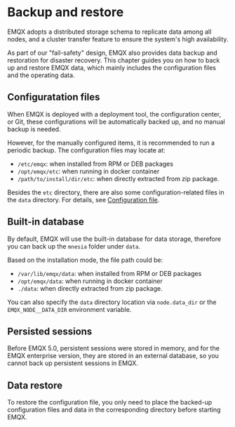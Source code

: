 # Backup and restore

EMQX adopts a distributed storage schema to replicate data among all nodes, and a cluster transfer feature to ensure the system's high availability. 

As part of our "fail-safety" design, EMQX also provides data backup and restoration for disaster recovery. This chapter guides you on how to back up and restore EMQX data, which mainly includes the configuration files and the operating data. 

## Configuratation files 

When EMQX is deployed with a deployment tool, the configuration center, or Git, these configurations will be automatically backed up, and no manual backup is needed. 

However, for the manually configured items, it is recommended to run a periodic backup. The configuration files may locate at:

* `/etc/emqx`: when installed from RPM or DEB packages
* `/opt/emqx/etc`: when running in docker container
* `/path/to/install/dir/etc`: when directly extracted from zip package.

Besides the `etc` directory, there are also some configuration-related files in the `data` directory. For details, see [Configuration file](../configuration/configuration.md).

## Built-in database

By default, EMQX will use the built-in database for data storage, therefore you can back up the `mnesia` folder under `data`. 

<!-- TODO 功能完成后提供 -->

Based on the installation mode, the file path could be:

* `/var/lib/emqx/data`: when installed from RPM or DEB packages
* `/opt/emqx/data`: when running in docker container
* `./data`: when directly extracted from zip package.

You can also specify the `data` directory location via `node.data_dir` or the `EMQX_NODE__DATA_DIR` environment variable.

## Persisted sessions

Before EMQX 5.0, persistent sessions were stored in memory, and for the EMQX enterprise version, they are stored in an external database, so you cannot back up persistent sessions in EMQX.

## Data restore

To restore the configuration file, you only need to place the backed-up configuration files and data in the corresponding directory before starting EMQX.
